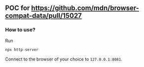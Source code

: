 ## POC for https://github.com/mdn/browser-compat-data/pull/15027

### How to use?

Run
```js
npx http-server
```
Connect to the browser of your choice to `127.0.0.1:8081`.
